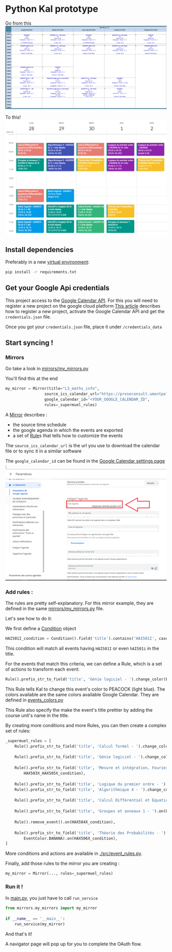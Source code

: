 # Python Kal prototype

Go from this ![ugly_calendar](./images/ugly_calendar.PNG)

To this! ![pretty_calendar](./images/pretty_calendar.PNG)

## Install dependencies

Preferably in a new [virtual environment](https://docs.python.org/fr/3/library/venv.html):

```sh
pip install -r requirements.txt
```

## Get your Google Api credentials

This project access to the [Google Calendar API](https://developers.google.com/calendar/api).
For this you will need to register a new project on the google cloud platform
[This article](https://karenapp.io/articles/how-to-automate-google-calendar-with-python-using-the-calendar-api/) describes how to register a new project, activate the Google Calendar API and get the `credentials.json` file.

Once you got your `credentials.json` file, place it under `/credentials_data`

## Start syncing !

### Mirrors

Go take a look in [mirrors/my_mirrors.py](./mirrors/my_mirrors.py)

You'll find this at the end

```python
my_mirror = Mirror(title="L3_maths_info",
                 source_ics_calendar_url="https://proseconsult.umontpellier.fr/jsp/custom/modules/plannings/direct_cal.jsp?data=...,1",
                 google_calendar_id="<YOUR_GOOGLE_CALENDAR_ID",
                 rules=_supermuel_rules)
```

A [Mirror](./src/mirror.py) describes :

- the source time schedule
- the google agenda in which the events are exported
- a set of [Rule](./src/event_rules.py)s that tells how to customize the events

The `source_ics_calendar_url` is the url you use to download the calendar file or to sync it in a similar software

The `google_calendar_id` can be found in the [Google Calendar settings page](https://calendar.google.com/calendar/u/0/r/settings) :
![](./images/find_google_calendar_id.png)

### Add rules :

The rules are pretty self-explanatory. For this mirror example, they are defined in the same [mirrors/my_mirrors.py](./mirrors/my_mirrors.py) file.

Let's see how to do it:

We first define a [Condition](./src/event_rules.py) object

```python
HAI501I_condition = Condition().field('title').contains('HAI501I', case_sensitive=False)  # Génie logiciel
```

This condition will match all events having `HAI501I` or even `hAI501i` in the title.

For the events that match this criteria, we can define a Rule, which is a set of actions to transform each event:

```python
Rule().prefix_str_to_field('title', 'Génie logiciel - ').change_color(EventColor.PEACOCK).on(HAI501I_condition),
```

This Rule tells Kal to change this event's color to PEACOCK (light blue). The colors available are the same colors available Google Calendar. They are defined in [events_colors.py](./src/event_colors.py)

This Rule also specify the make the event's title prettier by adding the course unit's name in the title.

By creating more conditions and more Rules, you can then create a complex set of rules:

```python
_supermuel_rules = [
    Rule().prefix_str_to_field('title', 'Calcul formel - ').change_color(EventColor.SAGE).on(HAI507I_condition),

    Rule().prefix_str_to_field('title', 'Génie logiciel - ').change_color(EventColor.PEACOCK).on(HAI501I_condition),

    Rule().prefix_str_to_field('title', 'Mesure et intégration, Fourier - ').change_color(EventColor.TOMATO).on(
        HAX503X_HAX505X_condition),

    Rule().prefix_str_to_field('title', 'Logique du premier ordre - ').change_color(EventColor.GRAPE).on(HAI504I_condition),
    Rule().prefix_str_to_field('title', 'Algorithmique 4 - ').change_color(EventColor.BLUEBERRY).on(HAI503I_condition),

    Rule().prefix_str_to_field('title', 'Calcul Différentiel et Equations Différentielles - ').change_color(EventColor.TANGERINE).on(HAX502X_condition),

    Rule().prefix_str_to_field('title', 'Groupes et anneaux 1 - ').on(HAX501X_condition),

    Rule().remove_event().on(HAX504X_condition),

    Rule().prefix_str_to_field('title', 'Théorie des Probabilités - ').change_color(
        EventColor.BANANA).on(HAX506X_condition),
]
```

More conditions and actions are available in [./src/event_rules.py](./src/event_rules.py).

Finally, add those rules to the mirror you are creating :

```python
my_mirror = Mirror(..., rules=_supermuel_rules)
```

### Run it !

In [main.py](main.py), you just have to call `run_service`

```python
from mirrors.my_mirrors import my_mirror

if __name__ == '__main__':
    run_service(my_mirror)
```

And that's it!

A navigator page will pop up for you to complete the OAuth flow.
